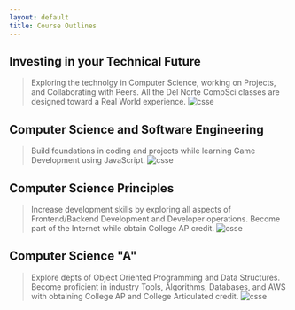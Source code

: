 ```yaml
---
layout: default
title: Course Outlines
---
```


## Investing in your Technical Future
> Exploring the technolgy in Computer Science, working on Projects, and Collaborating with Peers.  All the Del Norte CompSci classes are designed toward a Real World experience.
![csse]({{site.baseurl}}/images/ccr.png)

## Computer Science and Software Engineering
> Build foundations in coding and projects while learning Game Development using JavaScript.
![csse]({{site.baseurl}}/images/csse.png)

## Computer Science Principles
> Increase development skills by exploring all aspects of Frontend/Backend Development and Developer operations.  Become part of the Internet while obtain College AP credit.
![csse]({{site.baseurl}}/images/csp.png)

## Computer Science "A"
> Explore depts of Object Oriented Programming and Data Structures.  Become proficient in industry Tools, Algorithms, Databases, and AWS with obtaining College AP and College Articulated credit.
![csse]({{site.baseurl}}/images/csa.png)
